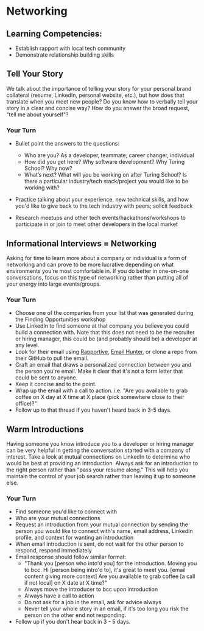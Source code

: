 # Networking

## Learning Competencies:

- Establish rapport with local tech community
- Demonstrate relationship building skills

## Tell Your Story
We talk about the importance of telling your story for your personal brand collateral (resume, LinkedIn, personal website, etc.), but how does that translate when you meet new people? Do you know how to verbally tell your story in a clear and concise way? How do you answer the broad request, "tell me about yourself"?

### Your Turn
- Bullet point the answers to the questions:
	- Who are you? As a developer, teammate, career changer, individual
	- How did you get here? Why software development? Why Turing School? Why now?
	- What’s next? What will you be working on after Turing School? Is there a particular industry/tech stack/project you would like to be working with?
	
- Practice talking about your experience, new technical skills, and how you'd like to give back to the tech industry with peers; solicit feedback
- Research meetups and other tech events/hackathons/workshops to participate in or join to meet other developers in the local market

## Informational Interviews = Networking
Asking for time to learn more about a company or individual is a form of networking and can prove to be more lucrative depending on what environments you're most comfortable in. If you do better in one-on-one conversations, focus on this type of networking rather than putting all of your energy into large events/groups.

### Your Turn
- Choose one of the companies from your list that was generated during the Finding Opportunities workshop
- Use LinkedIn to find someone at that company you believe you could build a connection with. Note that this does not need to be the recruiter or hiring manager, this could be (and probably should be) a developer at any level.
- Look for their email using [Rapportive](INSERTLINK), [Email Hunter](INSERTLINK), or clone a repo from their GitHub to pull the email.
- Craft an email that draws a personalized connection between you and the person you're email. Make it clear that it's not a form letter that could be sent to anyone.
- Keep it concise and to the point.
- Wrap up the email with a call to action. i.e. "Are you available to grab coffee on X day at X time at X place (pick somewhere close to their office)?"
- Follow up to that thread if you haven't heard back in 3-5 days.

## Warm Introductions
Having someone you know introduce you to a developer or hiring manager can be very helpful in getting the conversation started with a company of interest. Take a look at mutual connections on LinkedIn to determine who would be best at providing an introduction. Always ask for an introduction to the right person rather than "pass your resume along." This will help you maintain the control of your job search rather than leaving it up to someone else.

### Your Turn
- Find someone you'd like to connect with
- Who are your mutual connections
- Request an introduction from your mutual connection by sending the person you would like to connect with's name, email address, LinkedIn profile, and context for wanting an introduction
- When email introduction is sent, do not wait for the other person to respond, respond immediately
- Email response should follow similar format:
	- "Thank you [person who into'd you] for the introduction. Moving you to bcc. Hi [person being intro'd to], it's great to meet you. [email content giving more context] Are you available to grab coffee [a call if not local] on X date at X time?"
	- Always move the introducer to bcc upon introduction
	- Always have a call to action
	- Do not ask for a job in the email, ask for advice always
	- Never tell your whole story in an email, if it's too long you risk the person on the other end not responding.
- Follow up if you don't hear back in 3 - 5 days.
